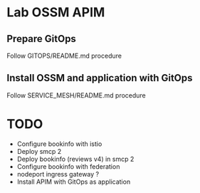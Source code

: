 # Lab OSSM APIM
## Prepare GitOps
Follow GITOPS/README.md procedure

## Install OSSM and application with GitOps
Follow SERVICE_MESH/README.md procedure


# TODO 
- Configure bookinfo with istio
- Deploy smcp 2
- Deploy bookinfo (reviews v4) in smcp 2
- Configure bookinfo with federation
- nodeport ingress gateway ?
- Install APIM with GitOps as application
